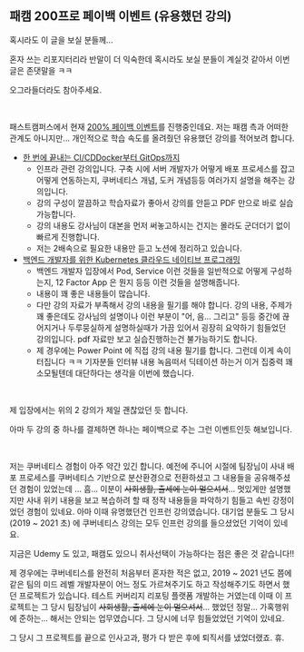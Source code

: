## 패캠 200프로 페이백 이벤트 (유용했던 강의) 

혹시라도 이 글을 보실 분들께...<BR>

혼자 쓰는 리포지터리라 반말이 더 익숙한데 혹시라도 보실 분들이 계실것 같아서 이번 글은 존댓말을 ㅋㅋ<BR>

오그라들더라도 참아주세요.<BR>

<BR>



패스트캠퍼스에서 현재 [200% 페이백 이벤트](https://fastcampus.co.kr/event_online_payback_2401_a)를 진행중인데요. 저는 패캠 측과 어떠한 관계도 아니지만... 개인적으로 학습 속도를 올려줬던 유용했던 강의를 적어보려 합니다.

- [한 번에 끝내는 CI/CDDocker부터 GitOps까지](https://fastcampus.co.kr/dev_online_cicd)
  - 인프라 관련 강의입니다. 구축 시에 서버 개발자가 어떻게 배포 프로세스를 잡고 어떻게 연동하는지, 쿠버네티스 개념, 도커 개념등등 여러가지 설명을 해주는 강의입니다.
  - 강의 구성이 깔끔하고 학습자료가 좋아서 강의를 안듣고 PDF 만으로 바로 실습 가능합니다.
  - 강의 내용도 강사님이 대본을 먼저 써놓고하시는 건지는 몰라도 군더더기 없이 빠르게 진행합니다.
  - 저는 2배속으로 필요한 내용만 듣고 노션에 정리하고 있습니다.
- [백엔드 개발자를 위한 Kubernetes 클라우드 네이티브 프로그래밍](https://fastcampus.co.kr/dev_online_k8s)
  - 백엔드 개발자 입장에서 Pod, Service 이런 것들을 일반적으로 어떻게 구성하는지, 12 Factor App 은 뭔지 등등 이런 것들을 설명해줍니다. 
  - 내용이 꽤 좋은 내용들이 많습니다.
  - 다만 강의 자료가 부족해서 강의 내용을 필기를 해야 합니다. 강의 내용, 주제가 꽤 좋은데도 강사님의 설명이나 이런 부분이 "어, 음... 그리고" 등등 중간에 끊어지거나 두루뭉실하게 설명하실때가 가끔 있어서 굉장히 요약하기 힘들었던 강의입니다. pdf 자료만 보고 실습진행하는건 불가능하기도 합니다.
  - 제 경우에는 Power Point 에 직접 강의 내용 필기를 합니다. 그런데 이게 속이 터집니다 ㅋㅋ 기자분들 인터뷰 내용 녹음떠서 딕테이션 하는거 이거 집중력 꽤 소모될텐데 대단하다는 생각을 이번에 했습니다.

<br>



제 입장에서는 위의 2 강의가 제일 괜찮았던 듯 합니다.<br>

아마 두 강의 중 하나를 결제하면 하나는 페이백으로 주는 그런 이벤트인듯 해보입니다.<br>

<br>



저는 쿠버네티스 경험이 아주 약간 있긴 합니다. 예전에 주니어 시절에 팀장님이 사내 배포 프로세스를 쿠버네티스 기반으로 분산환경으로 전환하셨고 그 내용들을 공유해주셨던 경험이 있었는데 ... 흠... 이분이 ~~사회생활, 출세에 눈이 멀으셔서~~... 멋있게만 설명했지만 사내 위키 내용을 보고 복습하려 할 때 정작 내용들을 파악하기 힘들고 속빈 강정이었던 경험이 있네요. 아마 이때 유명했던건 인프런 강의였습니다. 대기업 분들도 그 당시(2019 \~ 2021 초) 에 쿠버네티스 강의는 모두 인프런 강의를 들으셨었던 기억이 있네요.<br>

지금은 Udemy 도 있고, 패캠도 있으니 취사선택이 가능하다는 점은 좋은 것 같습니다!!<br>

제 경우에는 쿠버네티스를 완전히 처음부터 혼자한 적은 없고, 2019 \~ 2021 년도 쯤에 같은 팀의 미드 레벨 개발자분이 어느 정도 가르쳐주기도 하고 작성해주기도 하면서 했던 프로젝트가 있습니다. 테스트 커버리지 리포팅 플랫폼 개발하는 거였는데 이때 이 프로젝트는 그 당시 팀장님이 ~~사회생활, 출세에 눈이 멀으셔서~~... 했었던 정말... 가혹행위에 준하는... 해서는 안되는 업무였습니다. 그 당시에 너무 힘들었었던 기억이 있네요.<br>

그 당시 그 프로젝트를 끝으로 인사고과, 평가 다 받은 후에 퇴직서를 냈었더랬죠. 휴.<br>

<br>






